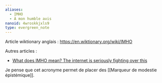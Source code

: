 ```yaml
---
aliases:
  - IMHO
  - À mon humble avis
nanoid: 4wroskkjxls9
type: evergreen_note
---
```

Article wiktionary anglais : https://en.wiktionary.org/wiki/IMHO

Autres articles :

- [What does IMHO mean? The internet is seriously fighting over this](https://eu.freep.com/story/news/nation/2018/05/03/what-does-imho-mean/576230002/)

Je pense que cet acronyme permet de placer des [[Marqueur de modestie épistémique]].
